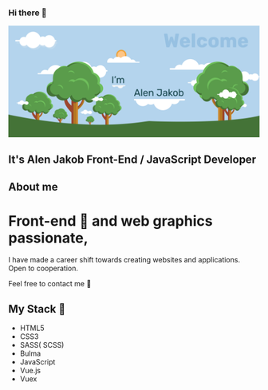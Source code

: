 ### Hi there 👋

![Alen Jakob Welcome](/AlenJakobGit.png)

## It's Alen Jakob Front-End / JavaScript Developer

## About me 


# Front-end 🤔 and web graphics passionate,
I have made a career shift towards creating websites and applications.
Open to cooperation.

Feel free to contact me 💬

## My Stack 🌱

- HTML5
- CSS3
- SASS( SCSS)
- Bulma
- JavaScript
- Vue.js
- Vuex





<!--
**AlenJakob/AlenJakob** is a ✨ _special_ ✨ repository because its `README.md` (this file) appears on your GitHub profile.

Here are some ideas to get you started:

- 🔭 I’m currently working on ...
- 🌱 I’m currently learning ...
- 👯 I’m looking to collaborate on ...
- 🤔 I’m looking for help with ...
- 💬 Ask me about ...
- 📫 How to reach me: ...
- 😄 Pronouns: ...
- ⚡ Fun fact: ...
-->
